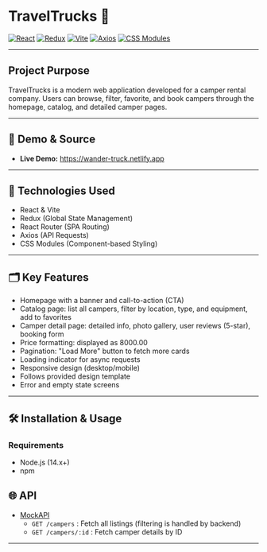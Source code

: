 # TravelTrucks 🚐

[![React](https://img.shields.io/badge/React-20232A?style=for-the-badge&logo=react&logoColor=61DAFB)](https://reactjs.org/)
[![Redux](https://img.shields.io/badge/Redux-593D88?style=for-the-badge&logo=redux&logoColor=white)](https://redux.js.org/)
[![Vite](https://img.shields.io/badge/Vite-646CFF?style=for-the-badge&logo=vite&logoColor=FFD62E)](https://vitejs.dev/)
[![Axios](https://img.shields.io/badge/Axios-5A29E4?style=for-the-badge&logo=axios&logoColor=white)](https://axios-http.com/)
[![CSS Modules](https://img.shields.io/badge/CSS--Modules-000?style=for-the-badge&logo=css3&logoColor=white)](https://github.com/css-modules/css-modules)

---

## Project Purpose

TravelTrucks is a modern web application developed for a camper rental company. Users can browse, filter, favorite, and book campers through the homepage, catalog, and detailed camper pages.

---

## 🔗 Demo & Source
- **Live Demo:** https://wander-truck.netlify.app

---

## 🚀 Technologies Used
- React & Vite
- Redux (Global State Management)
- React Router (SPA Routing)
- Axios (API Requests)
- CSS Modules (Component-based Styling)

---

## 🗂️ Key Features
- Homepage with a banner and call-to-action (CTA)
- Catalog page: list all campers, filter by location, type, and equipment, add to favorites
- Camper detail page: detailed info, photo gallery, user reviews (5-star), booking form
- Price formatting: displayed as 8000.00
- Pagination: "Load More" button to fetch more cards
- Loading indicator for async requests
- Responsive design (desktop/mobile)
- Follows provided design template
- Error and empty state screens

---

## 🛠️ Installation & Usage

### Requirements
- Node.js (14.x+)
- npm

## 🌐 API
- [MockAPI](https://66b1f8e71ca8ad33d4f5f63e.mockapi.io/campers)
  - `GET /campers` : Fetch all listings (filtering is handled by backend)
  - `GET /campers/:id` : Fetch camper details by ID

---
